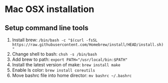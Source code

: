 # Mac OSX installation 

## Setup command line tools
1. Install brew:
   `/bin/bash -c "$(curl -fsSL https://raw.githubusercontent.com/Homebrew/install/HEAD/install.sh)"`
2. Change shell to bash:
   `chsh -s /bin/bash`
3. Add brew to path:
   `export PATH="/usr/local/bin:$PATH"`
4. Install the latest version of make:
   `brew install make`
5. Enable ls color:
   `brew install coreutils`
6. Move bashrc file into home director:
   `mv bashrc ~/.bashrc`
